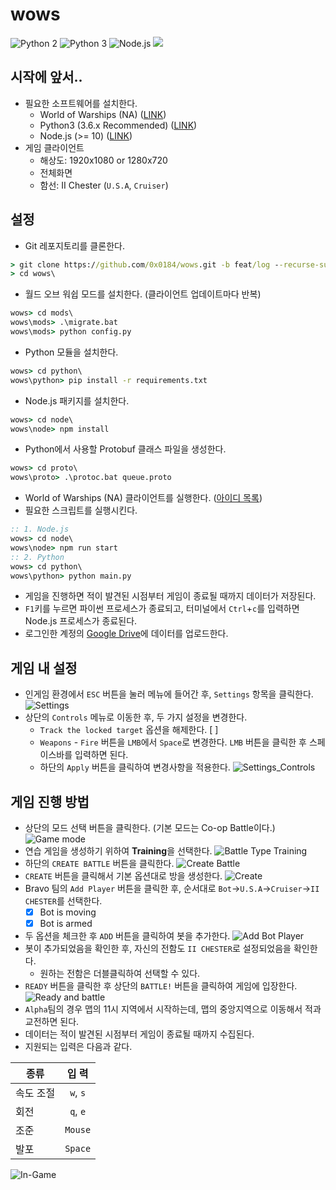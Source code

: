 # wows
![Python 2](https://img.shields.io/badge/Python-2.7-blue.svg)
![Python 3](https://img.shields.io/badge/Python-3.6.8-blue.svg)
![Node.js](https://img.shields.io/badge/Node.js-v10.15.3-green.svg)
![](https://github.com/rapsealk/wows/workflows/Python%20application/badge.svg)

## 시작에 앞서..
* 필요한 소프트웨어를 설치한다.
    - World of Warships (NA) ([LINK](https://na.wargaming.net/en/games/wows))
    - Python3 (3.6.x Recommended) ([LINK](https://www.python.org/downloads/windows/))
    - Node.js (>= 10) ([LINK](https://nodejs.org/en/))
* 게임 클라이언트
    - 해상도: 1920x1080 or 1280x720
    - 전체화면
    - 함선: II Chester (`U.S.A`, `Cruiser`)

## 설정
* Git 레포지토리를 클론한다.
```bat
> git clone https://github.com/0x0184/wows.git -b feat/log --recurse-submodules
> cd wows\
```
* 월드 오브 워쉽 모드를 설치한다. (클라이언트 업데이트마다 반복)
```bat
wows> cd mods\
wows\mods> .\migrate.bat
wows\mods> python config.py
```
* Python 모듈을 설치한다.
```bat
wows> cd python\
wows\python> pip install -r requirements.txt
```
* Node.js 패키지를 설치한다.
```bat
wows> cd node\
wows\node> npm install
```
* Python에서 사용할 Protobuf 클래스 파일을 생성한다.
```bat
wows> cd proto\
wows\proto> .\protoc.bat queue.proto
```
* World of Warships (NA) 클라이언트를 실행한다. ([아이디 목록](https://github.com/0x0184/wows/blob/feat/log/LOGIN.md))
* 필요한 스크립트를 실행시킨다.
```bat
:: 1. Node.js
wows> cd node\
wows\node> npm run start
:: 2. Python
wows> cd python\
wows\python> python main.py
```
* 게임을 진행하면 적이 발견된 시점부터 게임이 종료될 때까지 데이터가 저장된다.
* `F1`키를 누르면 파이썬 프로세스가 종료되고, 터미널에서 `Ctrl`+`c`를 입력하면 Node.js 프로세스가 종료된다.
* 로그인한 계정의 [Google Drive](https://drive.google.com/)에 데이터를 업로드한다.

## 게임 내 설정
* 인게임 환경에서 `ESC` 버튼을 눌러 메뉴에 들어간 후, `Settings` 항목을 클릭한다.
![Settings](https://github.com/0x0184/wows/blob/feat/log/resources/settings.png)
* 상단의 `Controls` 메뉴로 이동한 후, 두 가지 설정을 변경한다.
    - `Track the locked target` 옵션을 해제한다. [ ]
    - `Weapons` - `Fire` 버튼을 `LMB`에서 `Space`로 변경한다. `LMB` 버튼을 클릭한 후 스페이스바를 입력하면 된다.
    - 하단의 `Apply` 버튼을 클릭하여 변경사항을 적용한다.
![Settings_Controls](https://github.com/0x0184/wows/blob/feat/log/resources/settings_controls.png)

## 게임 진행 방법
* 상단의 모드 선택 버튼을 클릭한다. (기본 모드는 Co-op Battle이다.)
![Game mode](https://github.com/0x0184/wows/blob/feat/log/resources/01.png)
* 연습 게임을 생성하기 위하여 **Training**을 선택한다.
![Battle Type Training](https://github.com/0x0184/wows/blob/feat/log/resources/02.png)
* 하단의 `CREATE BATTLE` 버튼을 클릭한다.
![Create Battle](https://github.com/0x0184/wows/blob/feat/log/resources/03.png)
* `CREATE` 버튼을 클릭해서 기본 옵션대로 방을 생성한다.
![Create](https://github.com/0x0184/wows/blob/feat/log/resources/04.png)
* Bravo 팀의 `Add Player` 버튼을 클릭한 후, 순서대로 `Bot`->`U.S.A`->`Cruiser`->`II CHESTER`를 선택한다.
    - [x] Bot is moving
    - [x] Bot is armed
* 두 옵션을 체크한 후 `ADD` 버튼을 클릭하여 봇을 추가한다.
![Add Bot Player](https://github.com/0x0184/wows/blob/feat/log/resources/05.png)
* 봇이 추가되었음을 확인한 후, 자신의 전함도 `II CHESTER`로 설정되었음을 확인한다.
    - 원하는 전함은 더블클릭하여 선택할 수 있다.
* `READY` 버튼을 클릭한 후 상단의 `BATTLE!` 버튼을 클릭하여 게임에 입장한다.
![Ready and battle](https://github.com/0x0184/wows/blob/feat/log/resources/06.png)
* `Alpha`팀의 경우 맵의 11시 지역에서 시작하는데, 맵의 중앙지역으로 이동해서 적과 교전하면 된다.
* 데이터는 적이 발견된 시점부터 게임이 종료될 때까지 수집된다.
* 지원되는 입력은 다음과 같다.

|   종류   |   입 력   |
| -------- |:--------:|
| 속도 조절 | `w`, `s` |
|   회전   | `q`, `e` |
|   조준   | `Mouse`  |
|   발포   | `Space`  |

![In-Game](https://github.com/0x0184/wows/blob/feat/log/resources/08.png)